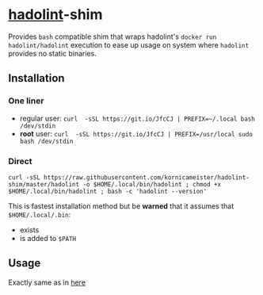 # [hadolint](https://github.com/hadolint/hadolint)-shim

Provides `bash` compatible shim that wraps hadolint's `docker run hadolint/hadolint` execution to ease up usage
on system where `hadolint` provides no static binaries.

## Installation

### One liner

- regular user: ```curl  -sSL https://git.io/JfcCJ | PREFIX=~/.local bash /dev/stdin```
- **root** user: ```curl  -sSL https://git.io/JfcCJ | PREFIX=/usr/local sudo bash /dev/stdin```

### Direct

`curl -sSL https://raw.githubusercontent.com/kornicameister/hadolint-shim/master/hadolint -o $HOME/.local/bin/hadolint ; chmod +x $HOME/.local/bin/hadolint ; bash -c 'hadolint --version'`

This is fastest installation method but be **warned** that it assumes that `$HOME/.local/.bin`:

- exists
- is added to `$PATH`

## Usage

Exactly same as in [here](https://github.com/hadolint/hadolint#how-to-use)
